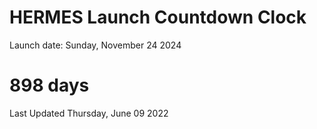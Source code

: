 # HERMES Launch Countdown Clock

Launch date: Sunday, November 24 2024
# 898 days

Last Updated Thursday, June 09 2022